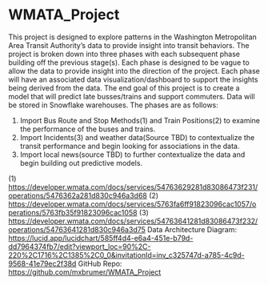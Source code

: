 # WMATA_Project
This project is designed to explore patterns in the Washington Metropolitan Area Transit Authority’s data to provide insight into transit behaviors. The project is broken down into three phases with each subsequent phase building off the previous stage(s). Each phase is designed to be vague to allow the data to provide insight into the direction of the project. Each phase will have an associated data visualization/dashboard to support the insights being derived from the data. The end goal of this project is to create a model that will predict late busses/trains and support commuters. Data will be stored in Snowflake warehouses. The phases are as follows:
1.	Import Bus Route and Stop Methods(1) and Train Positions(2) to examine the performance of the buses and trains. 
2.	Import Incidents(3) and weather data(Source TBD) to contextualize the transit performance and begin looking for associations in the data.
3.	Import local news(source TBD) to further contextualize the data and begin building out predictive models.

(1)	https://developer.wmata.com/docs/services/54763629281d83086473f231/operations/5476362a281d830c946a3d68
(2)	https://developer.wmata.com/docs/services/5763fa6ff91823096cac1057/operations/5763fb35f91823096cac1058
(3)	https://developer.wmata.com/docs/services/54763641281d83086473f232/operations/54763641281d830c946a3d75
Data Architecture Diagram: https://lucid.app/lucidchart/585ff4d4-e6a4-451e-b79d-dd7964374fb7/edit?viewport_loc=90%2C-220%2C1716%2C1385%2C0_0&invitationId=inv_c325747d-a785-4c9d-9568-41e79ec2f38d
GitHub Repo: https://github.com/mxbrumer/WMATA_Project


